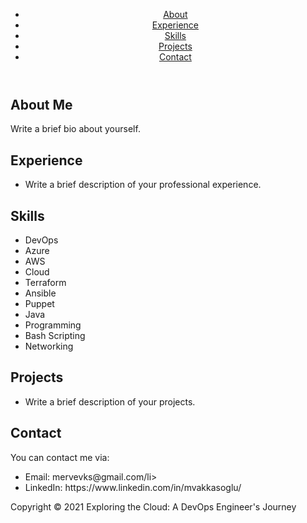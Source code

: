 <!DOCTYPE html>
<html>
<head>
  <title> Exploring the Cloud: A DevOps Engineer's Journey </title>
</head>
<body>
  <header>
    <nav>
      <ul>
        <li><a href="#about">About</a></li>
        <li><a href="#experience">Experience</a></li>
        <li><a href="#skills">Skills</a></li>
        <li><a href="#projects">Projects</a></li>
        <li><a href="#contact">Contact</a></li>
      </ul>
    </nav>
  </header>
  <main>
    <section id="about">
      <h1>About Me</h1>
      <p>Write a brief bio about yourself.</p>
    </section>
    <section id="experience">
      <h1>Experience</h1>
      <ul>
        <li>Write a brief description of your professional experience.</li>
      </ul>
    </section>
    <section id="skills">
      <h1>Skills</h1>
      <ul>
        <li>DevOps</li>
        <li>Azure</li>
        <li>AWS</li>
        <li>Cloud</li>
        <li>Terraform</li>
        <li>Ansible</li>
        <li>Puppet</li>
        <li>Java</li>
        <li>Programming</li>
        <li>Bash Scripting</li>
        <li>Networking</li>
      </ul>
    </section>
    <section id="projects">
      <h1>Projects</h1>
      <ul>
        <li>Write a brief description of your projects.</li>
      </ul>
    </section>
    <section id="contact">
      <h1>Contact</h1>
      <p>You can contact me via:</p>
      <ul>
        <li>Email: mervevks@gmail.com/li>
        <li>LinkedIn: https://www.linkedin.com/in/mvakkasoglu/</li>
      </ul>
    </section>
  </main>
  <footer>
    <p>Copyright © 2021 Exploring the Cloud: A DevOps Engineer's Journey</p>
  </footer>
</body>
</html>
